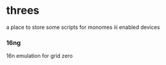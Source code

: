 # threes
a place to store some scripts for monomes iii enabled devices 


### 16ng
16n emulation for grid zero
